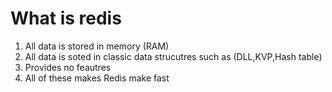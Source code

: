 # What is redis

1. All data is stored in memory (RAM)
2. All data is soted in classic data strucutres such as (DLL,KVP,Hash table)
3. Provides no feautres
4. All of these makes Redis make fast
